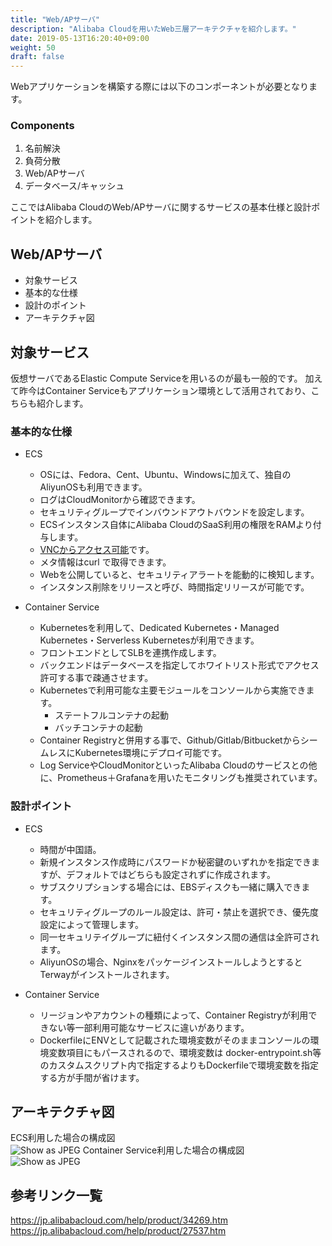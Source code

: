 ```yaml
---
title: "Web/APサーバ"
description: "Alibaba Cloudを用いたWeb三層アーキテクチャを紹介します。"
date: 2019-05-13T16:20:40+09:00
weight: 50
draft: false
---
```


Webアプリケーションを構築する際には以下のコンポーネントが必要となります。

### Components
1. 名前解決
1. 負荷分散
1. Web/APサーバ
1. データベース/キャッシュ

ここではAlibaba CloudのWeb/APサーバに関するサービスの基本仕様と設計ポイントを紹介します。

## Web/APサーバ
 - 対象サービス
 - 基本的な仕様
 - 設計のポイント
 - アーキテクチャ図

## 対象サービス
仮想サーバであるElastic Compute Serviceを用いるのが最も一般的です。
加えて昨今はContainer Serviceもアプリケーション環境として活用されており、こちらも紹介します。
 
### 基本的な仕様
- ECS
  - OSには、Fedora、Cent、Ubuntu、Windowsに加えて、独自のAliyunOSも利用できます。
  - ログはCloudMonitorから確認できます。
  - セキュリティグループでインバウンドアウトバウンドを設定します。
  - ECSインスタンス自体にAlibaba CloudのSaaS利用の権限をRAMより付与します。
  - [VNCからアクセス可能](https://jp.alibabacloud.com/help/doc-detail/25433.htm)です。
  - メタ情報はcurl で取得できます。
  - Webを公開していると、セキュリティアラートを能動的に検知します。
  - インスタンス削除をリリースと呼び、時間指定リリースが可能です。

- Container Service
  - Kubernetesを利用して、Dedicated Kubernetes・Managed Kubernetes・Serverless Kubernetesが利用できます。
  - フロントエンドとしてSLBを連携作成します。
  - バックエンドはデータベースを指定してホワイトリスト形式でアクセス許可する事で疎通させます。
  - Kubernetesで利用可能な主要モジュールをコンソールから実施できます。
    - ステートフルコンテナの起動
    - バッチコンテナの起動
  - Container Registryと併用する事で、Github/Gitlab/BitbucketからシームレスにKubernetes環境にデプロイ可能です。
  - Log ServiceやCloudMonitorといったAlibaba Cloudのサービスとの他に、Prometheus＋Grafanaを用いたモニタリングも推奨されています。
  
### 設計ポイント
- ECS
  - 時間が中国語。
  - 新規インスタンス作成時にパスワードか秘密鍵のいずれかを指定できますが、デフォルトではどちらも設定されずに作成されます。
  - サブスクリプションする場合には、EBSディスクも一緒に購入できます。
  - セキュリティグループのルール設定は、許可・禁止を選択でき、優先度設定によって管理します。
  - 同一セキュリテイグループに紐付くインスタンス間の通信は全許可されます。
  - AliyunOSの場合、NginxをパッケージインストールしようとするとTerwayがインストールされます。

- Container Service
  - リージョンやアカウントの種類によって、Container Registryが利用できない等一部利用可能なサービスに違いがあります。
  - DockerfileにENVとして記載された環境変数がそのままコンソールの環境変数項目にもパースされるので、環境変数は
    docker-entrypoint.sh等のカスタムスクリプト内で指定するよりもDockerfileで環境変数を指定する方が手間が省けます。

## アーキテクチャ図
ECS利用した場合の構成図  
![Show as JPEG](/help/image/23.1.png)
Container Service利用した場合の構成図  
![Show as JPEG](/help/image/23.1.png)

## 参考リンク一覧
https://jp.alibabacloud.com/help/product/34269.htm
https://jp.alibabacloud.com/help/product/27537.htm

